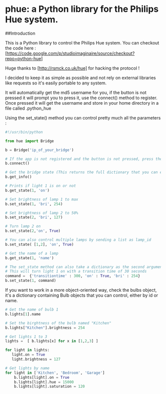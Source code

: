 # phue: a Python library for the Philips Hue system.

##Introduction

This is a Python library to control the Philips Hue system.
You can checkout the code here : [https://code.google.com/p/studioimaginaire/source/checkout?repo=python-hue]

Huge thanks to [http://rsmck.co.uk/hue] for hacking the protocol !

I decided to keep it as simple as possible and not rely on external libraries like requests so it's easily portable to any system.

It will automatically get the md5 username for you, if the button is not pressed it will prompt you to press it, use the connect() method to register.  Once pressed it will get the username and store in your home directory in a file called .python_hue

Using the set_state() method you can control pretty much all the parameters :

```python
#!/usr/bin/python

from hue import Bridge

b = Bridge('ip_of_your_bridge')

# If the app is not registered and the button is not pressed, press the button and call connect()
b.connect()

# Get the bridge state (This returns the full dictionary that you can explore)
b.get_info()

# Prints if light 1 is on or not
b.get_state(1, 'on')

# Set brightness of lamp 1 to max
b.set_state(1, 'bri', 254)

# Set brightness of lamp 2 to 50%
b.set_state(2, 'bri', 127)

# Turn lamp 2 on
b.set_state(2,'on', True)

# You can also control multiple lamps by sending a list as lamp_id
b.set_state( [1,2], 'on', True)

# Get the name of a lamp
b.get_state(1, 'name')

# The set_state method can also take a dictionary as the second argument to do more fancy stuff
# This will turn light 1 on with a transition time of 30 seconds
command =  {'transitiontime' : 300, 'on' : True, 'bri' : 254}
b.set_state(1, command)
```

If you want to work in a more object-oriented way, check the bulbs object,
it's a dictionary containing Bulb objects that you can control, either by id or name.

```python
# Get the name of bulb 1
b.lights[1].name

# Set the birghtness of the bulb named "Kitchen"
b.lights["Kitchen"].brightness = 254

# Get lights 1 to 3
lights =  [ b.lights[x] for x in [1,2,3] ]

for light in lights:
   light.on = True
   light.brightness = 127

# Get lights by name
for light in ['Kitchen', 'Bedroom', 'Garage']
    b.lights[light].on = True
    b.lights[light].hue = 15000
    b.lights[light].saturation = 120

```